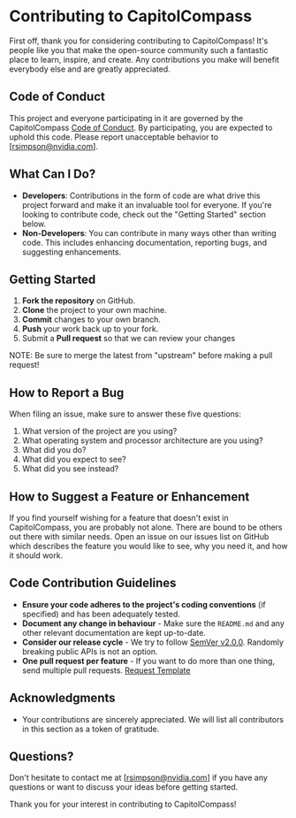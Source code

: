 # Contributing to CapitolCompass

First off, thank you for considering contributing to CapitolCompass! It's people like you that make the open-source community such a fantastic place to learn, inspire, and create. Any contributions you make will benefit everybody else and are greatly appreciated.

## Code of Conduct

This project and everyone participating in it are governed by the CapitolCompass <a href="https://github.com/simpsonry1620/CapitolCompass/blob/main/CODE_OF_CONDUCT.md">Code of Conduct</a>. By participating, you are expected to uphold this code. Please report unacceptable behavior to [rsimpson@nvidia.com].

## What Can I Do?

- **Developers**: Contributions in the form of code are what drive this project forward and make it an invaluable tool for everyone. If you're looking to contribute code, check out the "Getting Started" section below.
- **Non-Developers**: You can contribute in many ways other than writing code. This includes enhancing documentation, reporting bugs, and suggesting enhancements.

## Getting Started

1. **Fork the repository** on GitHub.
2. **Clone** the project to your own machine.
3. **Commit** changes to your own branch.
4. **Push** your work back up to your fork.
5. Submit a **Pull request** so that we can review your changes

NOTE: Be sure to merge the latest from "upstream" before making a pull request!

## How to Report a Bug

When filing an issue, make sure to answer these five questions:

1. What version of the project are you using?
2. What operating system and processor architecture are you using?
3. What did you do?
4. What did you expect to see?
5. What did you see instead?

## How to Suggest a Feature or Enhancement

If you find yourself wishing for a feature that doesn't exist in CapitolCompass, you are probably not alone. There are bound to be others out there with similar needs. Open an issue on our issues list on GitHub which describes the feature you would like to see, why you need it, and how it should work.

## Code Contribution Guidelines

- **Ensure your code adheres to the project's coding conventions** (if specified) and has been adequately tested.
- **Document any change in behaviour** - Make sure the `README.md` and any other relevant documentation are kept up-to-date.
- **Consider our release cycle** - We try to follow [SemVer v2.0.0](http://semver.org/). Randomly breaking public APIs is not an option.
- **One pull request per feature** - If you want to do more than one thing, send multiple pull requests. <a href="https://github.com/simpsonry1620/CapitolCompass/docs/PULL_REQUEST_TEMPLATE.md">Request Template</a>

## Acknowledgments

- Your contributions are sincerely appreciated. We will list all contributors in this section as a token of gratitude.

## Questions?

Don't hesitate to contact me at [rsimpson@nvidia.com] if you have any questions or want to discuss your ideas before getting started.

Thank you for your interest in contributing to CapitolCompass!
